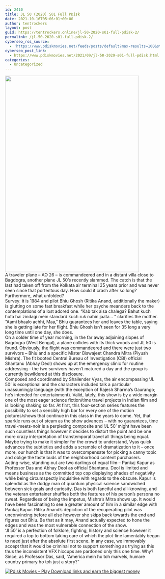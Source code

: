 ```yaml
---
id: 2410
title: JL 50 (2020) S01 Full PDisk
date: 2021-10-16T05:06:01+00:00
author: tentrockers
layout: post
guid: https://tentrockers.online/jl-50-2020-s01-full-pdisk-2/
permalink: /jl-50-2020-s01-full-pdisk-2/
cyberseo_rss_source:
  - 'https://www.pdiskmovies.net/feeds/posts/default?max-results=100&start-index=201'
cyberseo_post_link:
  - https://www.pdiskmovies.net/2021/09/jl-50-2020-s01-full-pdisk.html
categories:
  - Uncategorized
---
```

<div class="separator">
  <a href="https://1.bp.blogspot.com/-JHOODj5ebYQ/YVRXGtNZ2QI/AAAAAAAAbbM/LeBHrLS-1EUa5t56abjvWiW9jqwfJmr-QCLcBGAsYHQ/s1000/JL%2B50%2B%25282020%2529%2BS01%2BFull%2BPDisk.jpg" imageanchor="1"><img loading="lazy" border="0" data-original-height="1000" data-original-width="680" height="640" src="https://1.bp.blogspot.com/-JHOODj5ebYQ/YVRXGtNZ2QI/AAAAAAAAbbM/LeBHrLS-1EUa5t56abjvWiW9jqwfJmr-QCLcBGAsYHQ/w436-h640/JL%2B50%2B%25282020%2529%2BS01%2BFull%2BPDisk.jpg" width="436" /></a>
</div>



<div>
  <div>
    <span>A traveler plane &#8211; AO 26 &#8211; is commandeered and in a distant villa close to Bagdogra, another plane JL 50&#8217;s recently slammed. The catch is that the last had taken off from the Kolkata air terminal 35 years prior and was never seen since that portentous day. How could it crash after so long? Furthermore, what unfolded?&nbsp;</span>
  </div>
  
  <div>
    <span>Survey: it is 1984 and pilot Bhiu Ghosh (Ritika Anand, additionally the maker) is glutting on some fast breakfast while her psyche meanders back to the contemplations of a lost adored one. &#8220;Kab tak aisa chalega? Bahut kuch hota hai zindagi mein standard kuch ruk nahin jaata… &#8221; clarifies the mother. &#8220;Aami bhaalo achhi, Maa,&#8221; Bhiu guarantees her and leaves the table, saying she is getting late for her flight. Bhiu Ghosh isn&#8217;t seen for 35 long a very long time until one day, she does.&nbsp;</span>
  </div>
  
  <div>
    <span>On a colder time of year morning, in the far away adjoining slopes of Bagdogra (West Bengal), a plane collides with its thick woods and JL 50 is found. Obviously, the flight was commandeered and there were just two survivors – Bhiu and a specific Mister Biswajeet Chandra Mitra (Piyush Mishra). The fit booted Central Bureau of Investigation (CBI) official Shantanu (Abhay Deol) shows up at the emergency clinic for routine addressing – the two survivors haven&#8217;t matured a day and the group is currently bewildered at this disclosure.&nbsp;</span>
  </div>
  
  <div>
    <span>Composed and coordinated by Shailender Vyas, the air encompassing &#8216;JL 50&#8217; is exceptional and the characters included talk a particular unassumingly language (with the exception of Rajesh Sharma&#8217;s Gaurango; he&#8217;s intended for entertainment). Valid, lately, this show is by a wide margin one of the most eager science fiction/time travel projects in Indian film and is looking shaking so far. At first, this four-section series features the possibility to set a sensibly high bar for every one of the motion pictures/shows that continue in this class in the years to come. Yet, that sparkle runs out of steam as the show advances – with no guarantees, time travel-meets-noir is a perplexing composite and &#8216;JL 50&#8217; might have been such countless things however it decides to distort the point and be one more crazy interpretation of transtemporal travel all things being equal. Maybe trying to make it simpler for the crowd to understand, Vyas quick advances the subtleties and adds a scramble of dramatization to it – once more, our hunch is that it was to overcompensate for picking a canny topic and oblige the taste buds of the neighborhood content purchasers.&nbsp;</span>
  </div>
  
  <div>
    <span>Acting-wise, standing out are two darlings of equal film – Pankaj Kapur as Professor Das and Abhay Deol as official Shantanu. Deol is limited and means business as the committed top cop displaying shades of negativity while being circumspectly inquisitive with regards to the obscure. Kapur is splendid as the dodgy man of quantum physical science sandwiched between sick goals and curiosity. Das is both fanciful and all-knowing, and the veteran entertainer shuffles both the features of his person&#8217;s persona no sweat. Regardless of being the impetus, Mishra&#8217;s Mitra shows up. It would have been fascinating to see a greater amount of him in a similar edge with Pankaj Kapur. Ritika Anand&#8217;s depiction of the recuperating pilot was unconvincing before all else however she skips back towards the end and figures out Bhiu. Be that as it may, Anand actually expected to hone the edges and was the most vulnerable connection of the show.&nbsp;</span>
  </div>
  
  <div>
    <span>&#8216;Jl 50&#8217; is a perfection of folklore, fighting, history and science however it required a top to bottom taking care of which the plot-line lamentably began to need just after the absolute first scene. In any case, we immovably accept that it would be criminal not to support something as trying as this thus the inconsistent VFX hiccups are pardoned only this one time. Why? Since, as Professor Das, said, &#8220;America mein ho toh marvels, humare country primary ho toh just a story?&#8221;</span>
  </div>
</div>

[![](https://1.bp.blogspot.com/-KJZYdQTn3nw/YS8VdIdXMyI/AAAAAAAAaw4/BR8dsGkpxw0T8C_4G4ALfMA7cP79KN3kwCLcBGAsYHQ/w400-h58/play_download_buttuons-removebg-preview.png "Pdisk Movies - Play Download links and earn the biggest money")](https://kofilink.com/1/bnYybTQxMDAwc3Vh?dn=1)